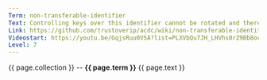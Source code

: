 ```yaml
---
Term: non-transferable-identifier
Text: Controlling keys over this identifier cannot be rotated and therefore this identifier is non-transferable to other control
Link: https://github.com/trustoverip/acdc/wiki/non-transferable-identitifer
Videostart: https://youtu.be/GqjsRuu0V5A?list=PLXVbQu7JH_LHVhs0rZ9Bb8ocyKlPljkaG&t=14m28s
Level: 7
---
```


{{ page.collection }} -- **{{ page.term }}**
   {{ page.text }} 
